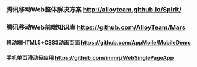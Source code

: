 ### 腾讯移动Web整体解决方案 http://alloyteam.github.io/Spirit/
### 腾讯移动Web前端知识库 https://github.com/AlloyTeam/Mars
#### 移动端HTML5+CSS3动画页面 https://github.com/AppMoile/MobileDemo
#### 手机单页滑动轻应用 https://github.com/immrj/WebSinglePageApp


